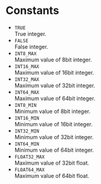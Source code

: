 # Constants

+ ``TRUE`` <br>
  True integer.
+ ``FALSE`` <br>
  False integer.
+ ``INT8_MAX`` <br>
  Maximum value of 8bit integer.
+ ``INT16_MAX`` <br>
  Maximum value of 16bit integer.
+ ``INT32_MAX`` <br>
  Maximum value of 32bit integer.
+ ``INT64_MAX`` <br>
  Maximum value of 64bit integer.
+ ``INT8_MIN`` <br>
  Minimum value of 8bit integer.
+ ``INT16_MIN`` <br>
  Minimum value of 16bit integer.
+ ``INT32_MIN`` <br>
  Minimum value of 32bit integer.
+ ``INT64_MIN`` <br>
  Minimum value of 64bit integer.
+ ``FLOAT32_MAX`` <br>
  Maximum value of 32bit float.
+ ``FLOAT64_MAX`` <br>
  Maximum value of 64bit float.
